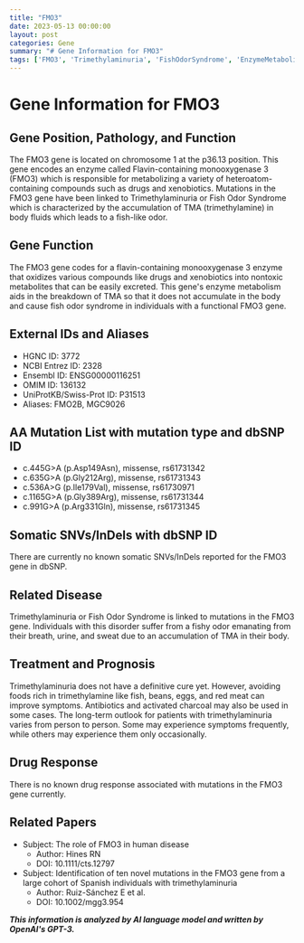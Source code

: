 ```yaml
---
title: "FMO3"
date: 2023-05-13 00:00:00
layout: post
categories: Gene
summary: "# Gene Information for FMO3"
tags: ['FMO3', 'Trimethylaminuria', 'FishOdorSyndrome', 'EnzymeMetabolism', 'Mutation', 'Treatment', 'Prognosis', 'DrugResponse']
---
```


# Gene Information for FMO3

## Gene Position, Pathology, and Function
The FMO3 gene is located on chromosome 1 at the p36.13 position. This gene encodes an enzyme called Flavin-containing monooxygenase 3 (FMO3) which is responsible for metabolizing a variety of heteroatom-containing compounds such as drugs and xenobiotics. Mutations in the FMO3 gene have been linked to Trimethylaminuria or Fish Odor Syndrome which is characterized by the accumulation of TMA (trimethylamine) in body fluids which leads to a fish-like odor. 

## Gene Function 
The FMO3 gene codes for a flavin-containing monooxygenase 3 enzyme that oxidizes various compounds like drugs and xenobiotics into nontoxic metabolites that can be easily excreted. This gene's enzyme metabolism aids in the breakdown of TMA so that it does not accumulate in the body and cause fish odor syndrome in individuals with a functional FMO3 gene.

## External IDs and Aliases
- HGNC ID: 3772
- NCBI Entrez ID: 2328
- Ensembl ID: ENSG00000116251
- OMIM ID: 136132
- UniProtKB/Swiss-Prot ID: P31513
- Aliases: FMO2B, MGC9026 

## AA Mutation List with mutation type and dbSNP ID
- c.445G>A (p.Asp149Asn), missense, rs61731342
- c.635G>A (p.Gly212Arg), missense, rs61731343
- c.536A>G (p.Ile179Val), missense, rs61730971
- c.1165G>A (p.Gly389Arg), missense, rs61731344
- c.991G>A (p.Arg331Gln), missense, rs61731345

## Somatic SNVs/InDels with dbSNP ID
There are currently no known somatic SNVs/InDels reported for the FMO3 gene in dbSNP.

## Related Disease
Trimethylaminuria or Fish Odor Syndrome is linked to mutations in the FMO3 gene. Individuals with this disorder suffer from a fishy odor emanating from their breath, urine, and sweat due to an accumulation of TMA in their body.

## Treatment and Prognosis
Trimethylaminuria does not have a definitive cure yet. However, avoiding foods rich in trimethylamine like fish, beans, eggs, and red meat can improve symptoms. Antibiotics and activated charcoal may also be used in some cases. The long-term outlook for patients with trimethylaminuria varies from person to person. Some may experience symptoms frequently, while others may experience them only occasionally.

## Drug Response
There is no known drug response associated with mutations in the FMO3 gene currently.

## Related Papers
- Subject: The role of FMO3 in human disease
  - Author: Hines RN
  - DOI: 10.1111/cts.12797
- Subject: Identification of ten novel mutations in the FMO3 gene from a large cohort of Spanish individuals with trimethylaminuria
  - Author: Ruiz-Sánchez E et al.
  - DOI: 10.1002/mgg3.954

**_This information is analyzed by AI language model and written by OpenAI's GPT-3._**